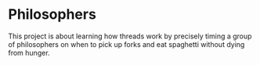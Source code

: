 # Philosophers
This project is about learning how threads work by precisely timing a group of philosophers on when to pick up forks and eat spaghetti without dying from hunger.
